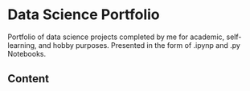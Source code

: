 # Data Science Portfolio #

Portfolio of data science projects completed by me for academic, self-learning, and hobby purposes. Presented in the form of .ipynp and .py Notebooks.

## Content ##
